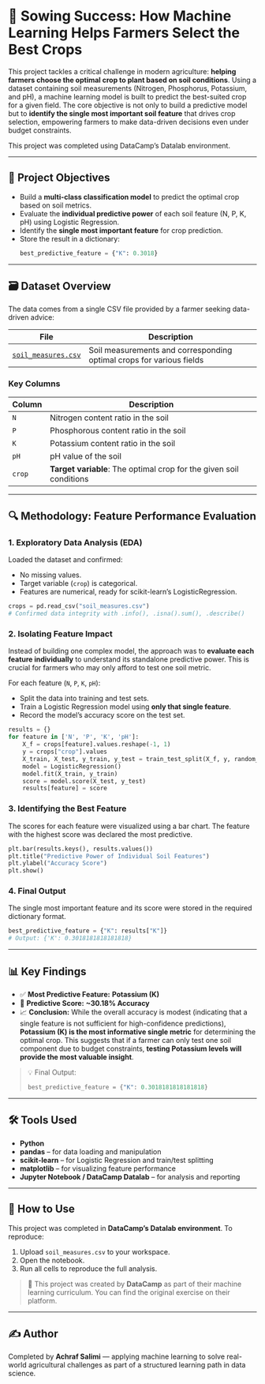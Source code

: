 # 🌱 Sowing Success: How Machine Learning Helps Farmers Select the Best Crops

This project tackles a critical challenge in modern agriculture: **helping farmers choose the optimal crop to plant based on soil conditions**. Using a dataset containing soil measurements (Nitrogen, Phosphorus, Potassium, and pH), a machine learning model is built to predict the best-suited crop for a given field. The core objective is not only to build a predictive model but to **identify the single most important soil feature** that drives crop selection, empowering farmers to make data-driven decisions even under budget constraints.

This project was completed using DataCamp’s Datalab environment.

---

## 🎯 Project Objectives

- Build a **multi-class classification model** to predict the optimal crop based on soil metrics.
- Evaluate the **individual predictive power** of each soil feature (N, P, K, pH) using Logistic Regression.
- Identify the **single most important feature** for crop prediction.
- Store the result in a dictionary:
  ```python
  best_predictive_feature = {"K": 0.3018}
  ```

---

## 🗃️ Dataset Overview

The data comes from a single CSV file provided by a farmer seeking data-driven advice:

| File                                | Description                                   |
|-------------------------------------|-----------------------------------------------|
| [`soil_measures.csv`](./soil_measures.csv)     | Soil measurements and corresponding optimal crops for various fields |

### Key Columns

| Column           | Description                                                                 |
|------------------|-----------------------------------------------------------------------------|
| `N`              | Nitrogen content ratio in the soil                                          |
| `P`              | Phosphorous content ratio in the soil                                       |
| `K`              | Potassium content ratio in the soil                                         |
| `pH`             | pH value of the soil                                                        |
| `crop`           | **Target variable**: The optimal crop for the given soil conditions         |

---

## 🔍 Methodology: Feature Performance Evaluation

### 1. Exploratory Data Analysis (EDA)

Loaded the dataset and confirmed:
- No missing values.
- Target variable (`crop`) is categorical.
- Features are numerical, ready for scikit-learn’s LogisticRegression.

```python
crops = pd.read_csv("soil_measures.csv")
# Confirmed data integrity with .info(), .isna().sum(), .describe()
```

### 2. Isolating Feature Impact

Instead of building one complex model, the approach was to **evaluate each feature individually** to understand its standalone predictive power. This is crucial for farmers who may only afford to test one soil metric.

For each feature (`N`, `P`, `K`, `pH`):
- Split the data into training and test sets.
- Train a Logistic Regression model using **only that single feature**.
- Record the model’s accuracy score on the test set.

```python
results = {}
for feature in ['N', 'P', 'K', 'pH']:
    X_f = crops[feature].values.reshape(-1, 1)
    y = crops["crop"].values
    X_train, X_test, y_train, y_test = train_test_split(X_f, y, random_state=12)
    model = LogisticRegression()
    model.fit(X_train, y_train)
    score = model.score(X_test, y_test)
    results[feature] = score
```

### 3. Identifying the Best Feature

The scores for each feature were visualized using a bar chart. The feature with the highest score was declared the most predictive.

```python
plt.bar(results.keys(), results.values())
plt.title("Predictive Power of Individual Soil Features")
plt.ylabel("Accuracy Score")
plt.show()
```

### 4. Final Output

The single most important feature and its score were stored in the required dictionary format.

```python
best_predictive_feature = {"K": results["K"]}
# Output: {'K': 0.3018181818181818}
```

---

## 📊 Key Findings

- ✅ **Most Predictive Feature:** **Potassium (K)**
- 📌 **Predictive Score:** **~30.18% Accuracy**
- 📈 **Conclusion:** While the overall accuracy is modest (indicating that a single feature is not sufficient for high-confidence predictions), **Potassium (K) is the most informative single metric** for determining the optimal crop. This suggests that if a farmer can only test one soil component due to budget constraints, **testing Potassium levels will provide the most valuable insight**.

> 💡 Final Output:
> ```python
> best_predictive_feature = {"K": 0.3018181818181818}
> ```

---

## 🛠️ Tools Used

- **Python**
- **pandas** – for data loading and manipulation
- **scikit-learn** – for Logistic Regression and train/test splitting
- **matplotlib** – for visualizing feature performance
- **Jupyter Notebook / DataCamp Datalab** – for analysis and reporting

---

## 📌 How to Use

This project was completed in **DataCamp’s Datalab environment**. To reproduce:

1. Upload `soil_measures.csv` to your workspace.
2. Open the notebook.
3. Run all cells to reproduce the full analysis.

> 🔗 This project was created by **DataCamp** as part of their machine learning curriculum. You can find the original exercise on their platform.

---

## ✍️ Author

Completed by **Achraf Salimi** — applying machine learning to solve real-world agricultural challenges as part of a structured learning path in data science.